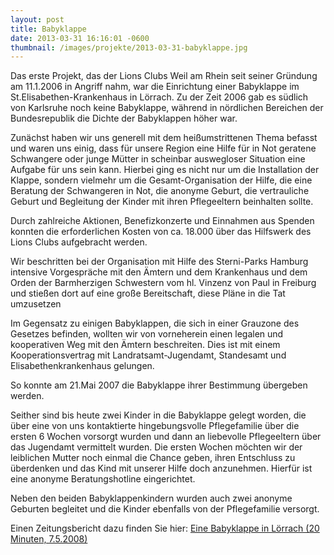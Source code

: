 ```yaml
---
layout: post
title: Babyklappe
date: 2013-03-31 16:16:01 -0600
thumbnail: /images/projekte/2013-03-31-babyklappe.jpg
---
```


Das erste Projekt, das der Lions Clubs Weil am Rhein seit seiner Gründung am 11.1.2006 in Angriff nahm, war die Einrichtung einer Babyklappe im St.Elisabethen-Krankenhaus in Lörrach. Zu der Zeit 2006 gab es südlich von Karlsruhe noch keine Babyklappe, während in nördlichen Bereichen der Bundesrepublik die Dichte der Babyklappen höher war.

Zunächst haben wir uns generell mit dem heißumstrittenen Thema befasst und waren uns einig, dass für unsere Region eine Hilfe für in Not geratene Schwangere oder junge Mütter in scheinbar auswegloser Situation eine Aufgabe für uns sein kann. Hierbei ging es nicht nur um die Installation der Klappe, sondern vielmehr um die Gesamt-Organisation der Hilfe, die eine Beratung der Schwangeren in Not, die anonyme Geburt, die vertrauliche Geburt und Begleitung der Kinder mit ihren Pflegeeltern beinhalten sollte.

Durch zahlreiche Aktionen, Benefizkonzerte und Einnahmen aus Spenden konnten die erforderlichen Kosten von ca. 18.000 über das Hilfswerk des Lions Clubs aufgebracht werden.

Wir beschritten bei der Organisation mit Hilfe des Sterni-Parks Hamburg intensive Vorgespräche mit den Ämtern und dem Krankenhaus und dem Orden der Barmherzigen Schwestern vom hl. Vinzenz von Paul in Freiburg und stießen dort auf eine große Bereitschaft, diese Pläne in die Tat umzusetzen

Im Gegensatz zu einigen Babyklappen, die sich in einer Grauzone des Gesetzes befinden, wollten wir von vorneherein einen legalen und kooperativen Weg mit den Ämtern beschreiten. Dies ist mit einem Kooperationsvertrag mit Landratsamt-Jugendamt, Standesamt und Elisabethenkrankenhaus gelungen.

So konnte am 21.Mai 2007 die Babyklappe ihrer Bestimmung übergeben werden.

Seither sind bis heute zwei Kinder in die Babyklappe gelegt worden, die über eine von uns kontaktierte hingebungsvolle Pflegefamilie über die ersten 6 Wochen vorsorgt wurden und dann an liebevolle Pflegeeltern über das Jugendamt vermittelt wurden. Die ersten Wochen möchten wir der leiblichen Mutter noch einmal die Chance geben, ihren Entschluss zu überdenken und das Kind mit unserer Hilfe doch anzunehmen. Hierfür ist eine anonyme Beratungshotline eingerichtet.

Neben den beiden Babyklappenkindern wurden auch zwei anonyme Geburten begleitet und die Kinder ebenfalls von der Pflegefamilie versorgt.

Einen Zeitungsbericht dazu finden Sie hier: [Eine Babyklappe in Lörrach  (20 Minuten, 7.5.2008)](http://www.20min.ch/print/story/12804368)